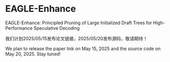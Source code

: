 # EAGLE-Enhance
EAGLE-Enhance: Principled Pruning of Large Initialized Draft Trees for High-Performance Speculative Decoding



我们计划2025/05/15发布论文链接，2025/05/20发布源码，敬请期待！

We plan to release the paper link on May 15, 2025 and the source code on May 20, 2025. Stay tuned!
